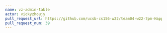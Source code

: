 ```yaml
---
name: vz-admin-table
actor: vickyzhoujy
pull_request_url: https://github.com/ucsb-cs156-w22/team04-w22-7pm-HappyCows/pull/39
pull_request_num: 39
---
```

